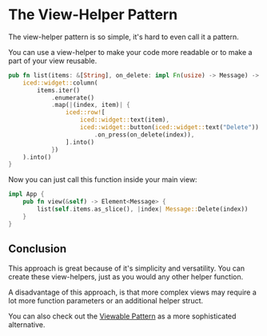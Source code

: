 
# The View-Helper Pattern

The view-helper pattern is so simple, it's hard to even call it a pattern.

You can use a view-helper to make your code more readable or to make a part of your view reusable.

```rust
pub fn list(items: &[String], on_delete: impl Fn(usize) -> Message) -> iced::Element<Message> {
    iced::widget::column(
        items.iter()
            .enumerate()
            .map(|(index, item)| {
                iced::row![
                    iced::widget::text(item),
                    iced::widget::button(iced::widget::text("Delete"))
                        .on_press(on_delete(index)),
                ].into()
            })
    ).into()
}
```

Now you can just call this function inside your main view:

```rust
impl App {
    pub fn view(&self) -> Element<Message> {
        list(self.items.as_slice(), |index| Message::Delete(index))
    }
}
```

## Conclusion

This approach is great because of it's simplicity and versatility.
You can create these view-helpers, just as you would any other helper function.

A disadvantage of this approach, is that more complex views may require
a lot more function parameters or an additional helper struct.

You can also check out the [Viewable Pattern](./viewable.md) as a more sophisticated alternative.
